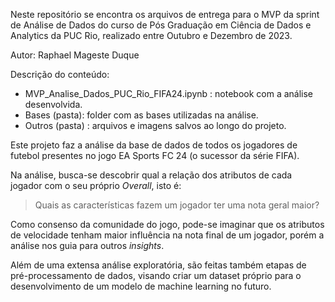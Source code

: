 Neste repositório se encontra os arquivos de entrega para o MVP da sprint de Análise de Dados do curso de Pós Graduação em Ciência de Dados e Analytics da PUC Rio, realizado entre Outubro e Dezembro de 2023.

Autor: Raphael Mageste Duque

Descrição do conteúdo:

- MVP_Analise_Dados_PUC_Rio_FIFA24.ipynb : notebook com a análise desenvolvida.
- Bases (pasta): folder com as bases utilizadas na análise.
- Outros (pasta) : arquivos e imagens salvos ao longo do projeto.


Este projeto faz a análise da base de dados de todos os jogadores de futebol presentes no jogo EA Sports FC 24 (o sucessor da série FIFA).

Na análise, busca-se descobrir qual a relação dos atributos de cada jogador com o seu próprio *Overall*, isto é:

> Quais as características fazem um jogador ter uma nota geral maior?

Como consenso da comunidade do jogo, pode-se imaginar que os atributos de velocidade tenham maior influência na nota final de um jogador, porém a análise nos guia para outros *insights*.

Além de uma extensa análise exploratória, são feitas também etapas de pré-processamento de dados, visando criar um dataset próprio para o desenvolvimento de um modelo de machine learning no futuro.



 